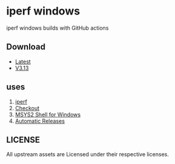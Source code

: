 # iperf windows

iperf windows builds with GitHub actions

## Download

* [Latest](../../releases/latest)
* [V3.13](../../releases/3.13)

## uses

1. [iperf](https://github.com/esnet/iperf)
2. [Checkout](https://github.com/marketplace/actions/checkout)
3. [MSYS2 Shell for Windows](https://github.com/marketplace/actions/setup-msys2)
4. [Automatic Releases](https://github.com/ncipollo/release-action)

## LICENSE

All upstream assets are Licensed under their respective licenses. 